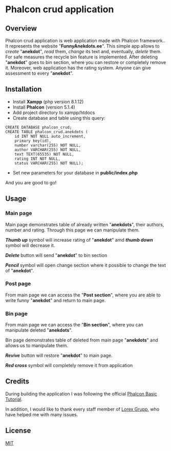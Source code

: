 # Phalcon crud application

## Overview

Phalcon crud application is web application made with Phalcon framework.. It represents the website "**FunnyAnekdots.ee**".
This simple app allows to *create* "**anekdot**", *read* them, *change* its text and, eventually, *delete* them.
For safe measures the recycle bin feature is implemented.
After deleting "**anekdot**" goes to bin section, where you can restore or completely remove it.
Moreover, web application has the rating system. Anyone can give assessment to every "**anekdot**".

## Installation

* Install **Xampp** (php version 8.1.12)
* Install **Phalcon** (version 5.1.4)
* Add project directory to xampp/htdocs
* Create database and table using this query:
```
CREATE DATABASE phalcon_crud;
CREATE TABLE phalcon_crud.anekdots (
    id INT NOT NULL auto_increment,
    primary key(id),
    number varchar(255) NOT NULL,
    author VARCHAR(255) NOT NULL,
    text TEXT(65535) NOT NULL,
    rating INT NOT NULL,
    status VARCHAR(255) NOT NULL);
```
* Set new parameters for your database in **public/index.php**

And you are good to go!

## Usage

### Main page

Main page demonstrates table of already written "**anekdots**", their authors, number and rating.
Through this page we can manipulate them.

***Thumb up*** symbol will increase rating of "**anekdot**" amd ***thumb down*** symbol will decrease it.

***Delete*** button will send "**anekdot**" to bin section

***Pencil*** symbol will open change section where it possible to change the text of "**anekdot**".

### Post page

From main page we can access the "**Post section**", where you are able to write funny "**anekdot**" and return to main page.

### Bin page

From main page we can access the "**Bin section**", where you can manipulate deleted "**anekdots**".

Bin page demonstrates table of deleted from main page "**anekdots**" and allows us to manipulate them.

***Revive*** button will restore "**anekdot**" to main page.

***Red cross*** symbol will completely remove it from application

## Credits

During building the application I was following the official [Phalcon Basic Tutorial](https://docs.phalcon.io/5.0/en/tutorial-basic).

In addition, I would like to thank every staff member of [Lorex Grupp](http://www.lorexgrupp.ee/), who have helped me with many issues.

## License

[MIT](https://choosealicense.com/licenses/mit/)
